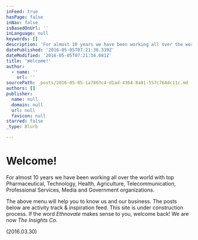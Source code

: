 ```yaml
---
inFeed: true
hasPage: false
inNav: false
isBasedOnUrl: ''
inLanguage: null
keywords: []
description: 'For almost 10 years we have been working all over the world with top Pharmaceutical, Technology, Health, Agriculture, Telecommunication, Professional Services, Media and Government organizations.'
datePublished: '2016-05-05T07:21:38.339Z'
dateModified: '2016-05-05T07:21:34.081Z'
title: 'Welcome!'
author:
  - name: ''
    url: ''
sourcePath: _posts/2016-05-05-1a7863c4-d1ad-4364-8a81-557c764dc11c.md
authors: []
publisher:
  name: null
  domain: null
  url: null
  favicon: null
starred: false
_type: Blurb

---
```

# Welcome!

For almost 10 years we have been working all over the world with top Pharmaceutical, Technology, Health, Agriculture, Telecommunication, Professional Services, Media and Government organizations.

The above menu will help you to know us and our business. The posts below are activity track & inspiration feed. This site is under construction process. If the word _Ethnovate_ makes sense to you, welcome back! We are now _The Insights Co_.

(2016.03.30)